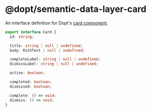 # @dopt/semantic-data-layer-card

An interface definition for Dopt's [card component](https://docs.dopt.com/components/react/card/).

```ts
export interface Card {
  id: string;

  title: string | null | undefined;
  body: RichText | null | undefined;

  completeLabel: string | null | undefined;
  dismissLabel: string | null | undefined;

  active: boolean;

  completed: boolean;
  dismissed: boolean;

  complete: () => void;
  dismiss: () => void;
}
```
